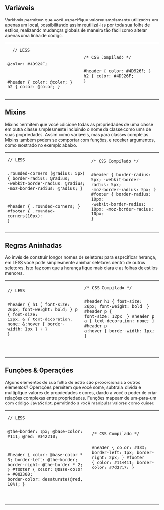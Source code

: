 Vari&aacute;veis
---------

Vari&aacute;veis permitem que voc&ecirc; especifique valores amplamente utilizados em apenas um local, possibilitando assim reutiliz&aacute;-las por toda sua folha de estilos,
realizando mudan&ccedil;as globais de maneira t&atilde;o f&aacute;cil como alterar apenas uma linha de c&oacute;digo.

<table class="code-example" cellpadding="0">
  <tr><td>
  <pre class="less-example">
  <code>// LESS

@color: #4D926F;

#header {
  color: @color;
}
h2 {
  color: @color;
}</code></pre>
  </td><td>
  <pre class="css-output"><code>/* CSS Compilado */

#header {
  color: #4D926F;
}
h2 {
  color: #4D926F;
}</code></pre></td>
  </tr>
</table>
		
Mixins
------

Mixins permitem que voc&ecirc; adicione todas as propriedades de uma classe em outra classe
simplesmente incluindo o nome da classe como uma de suas propriedades. Assim como vari&aacute;veis,
mas para classes completas. Mixins tamb&eacute;m podem se comportar com fun&ccedil;&otilde;es, e receber argumentos,
como mostrado no exemplo abaixo.

<table class="code-example" cellpadding="0">
  <tr><td>
  <pre class="less-example"><code>// LESS

.rounded-corners (@radius: 5px) {
  border-radius: @radius;
  -webkit-border-radius: @radius;
  -moz-border-radius: @radius;
}

#header {
  .rounded-corners;
}
#footer {
  .rounded-corners(10px);
}</code></pre></td>

<td>
  <pre class="css-output"><code>/* CSS Compilado */

#header {
  border-radius: 5px;
  -webkit-border-radius: 5px;
  -moz-border-radius: 5px;
}
#footer {
  border-radius: 10px;
  -webkit-border-radius: 10px;
  -moz-border-radius: 10px;
}</code></pre>
  </td></tr>
</table>

Regras Aninhadas
----------------

Ao inv&eacute;s de construir longos nomes de seletores para especificar heran&ccedil;a,
em LESS voc&ecirc; pode simplesmente aninhar seletores dentro de outros seletores.
Isto faz com que a heran&ccedil;a fique mais clara e as folhas de estilos menores.

<table class="code-example" cellpadding="0">
  <tr><td>
  <pre class="less-example">
<code>// LESS

#header {
  h1 {
    font-size: 26px;
    font-weight: bold;
  }
  p { font-size: 12px;
    a { text-decoration: none;
      &amp;:hover { border-width: 1px }
    }
  }
}

</code></pre></td>

<td>
  <pre class="css-output"><code>/* CSS Compilado */

#header h1 {
  font-size: 26px;
  font-weight: bold;
}
#header p {
  font-size: 12px;
}
#header p a {
  text-decoration: none;
}
#header p a:hover {
  border-width: 1px;
}

</code></pre>
  </td></tr>
</table>
		
Fun&ccedil;&otilde;es &amp; Opera&ccedil;&otilde;es
-------------------

Alguns elementos de sua folha de estilo s&atilde;o proporcionais a outros elementos?
Opera&ccedil;&otilde;es permitem que voc&ecirc; some, subtraia, divida e multiplique valores de propriedades e cores,
dando a voc&ecirc; o poder de criar rela&ccedil;&otilde;es complexas entre propriedades.
Fun&ccedil;&otilde;es mapeam de um-para-um com c&oacute;digo JavaScript, permitindo a voc&ecirc; manipular valores
como quiser.

<table class="code-example" cellpadding="0">
  <tr><td>
  <pre class="less-example">
<code>// LESS

@the-border: 1px;
@base-color: #111;
@red:        #842210;

#header {
  color: @base-color * 3;
  border-left: @the-border;
  border-right: @the-border * 2;
}
#footer { 
  color: @base-color + #003300;
  border-color: desaturate(@red, 10%);
}

</code></pre></td>

<td>
  <pre class="css-output"><code>/* CSS Compilado */

#header {
  color: #333;
  border-left: 1px;
  border-right: 2px;
}
#footer { 
  color: #114411;
  border-color: #7d2717;
}

</code></pre>
  </td></tr>
</table>


